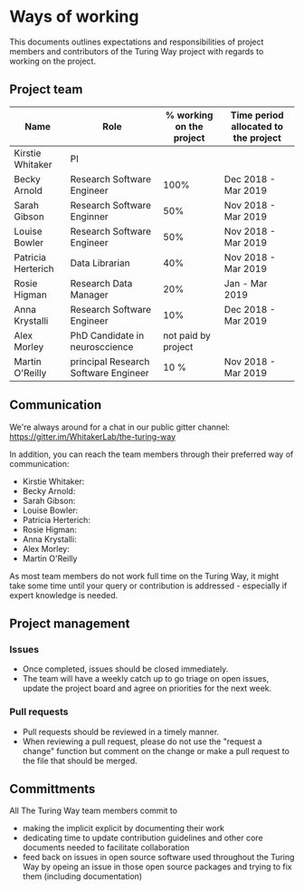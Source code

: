 # Ways of working

This documents outlines expectations and responsibilities of project members and contributors of the Turing Way project with regards to working on the project.

## Project team
|Name | Role | % working on the project | Time period allocated to the project|
|---|---|---|---|
| Kirstie Whitaker| PI  |   |   |
| Becky Arnold| Research Software Engineer |100% | Dec 2018 - Mar 2019 |
| Sarah Gibson |Research Software Enginner | 50% | Nov 2018 - Mar 2019 |
| Louise Bowler | Research Software Engineer | 50% | Nov 2018 - Mar 2019 |
| Patricia Herterich | Data Librarian | 40% | Nov 2018 - Mar 2019 |
| Rosie Higman | Research Data Manager | 20% | Jan - Mar 2019 | 
| Anna Krystalli | Research Software Engineer | 10% | Dec 2018 - Mar 2019 |
| Alex Morley | PhD Candidate in neurosccience | not paid by project |    |
| Martin O'Reilly | principal Research Software Engineer | 10 % | Nov 2018 - Mar 2019 |

## Communication
We're always around for a chat in our public gitter channel: https://gitter.im/WhitakerLab/the-turing-way

In addition, you can reach the team members through their preferred way of communication:
- Kirstie Whitaker:
- Becky Arnold:
- Sarah Gibson:
- Louise Bowler:
- Patricia Herterich:
- Rosie Higman:
- Anna Krystalli:
- Alex Morley:
- Martin O'Reilly

As most team members do not work full time on the Turing Way, it might take some time until your query or contribution is addressed - especially if expert knowledge is needed.

## Project management
### Issues
- Once completed, issues should be closed immediately.
- The team will have a weekly catch up to go triage on open issues, update the project board and agree on priorities for the next week.

### Pull requests
- Pull requests should be reviewed in a timely manner.
- When reviewing a pull request, please do not use the "request a change" function but comment on the change or make a pull request to the file that should be merged. 

## Committments
All The Turing Way team members commit to
- making the implicit explicit by documenting their work
- dedicating time to update contribution guidelines and other core documents needed to facilitate collaboration
- feed back on issues in open source software used throughout the Turing Way by opeing an issue in those open source packages and trying to fix them (including documentation)
